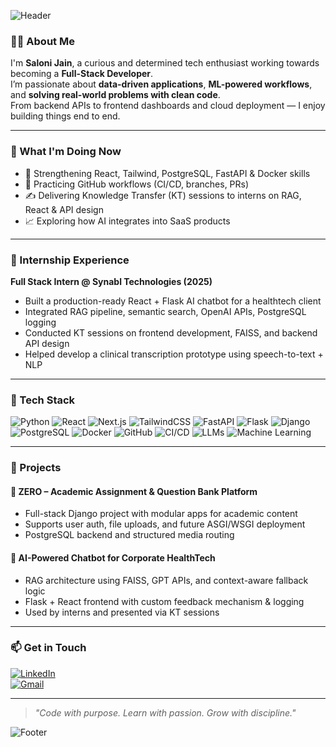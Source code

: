 ![Header](https://capsule-render.vercel.app/api?type=waving&color=gradient&height=200&section=header&text=Hi%20I'm%20Saloni%20Jain&fontSize=40&fontAlignY=40&desc=Full-Stack%20Developer%20in%20training%20%7C%20Data%20&%20AI%20Enthusiast&descAlignY=60&descAlign=50)

### 🙋‍♀️ About Me

I'm **Saloni Jain**, a curious and determined tech enthusiast working towards becoming a **Full-Stack Developer**.  
I’m passionate about **data-driven applications**, **ML-powered workflows**, and **solving real-world problems with clean code**.  
From backend APIs to frontend dashboards and cloud deployment — I enjoy building things end to end.

---

### 🚀 What I'm Doing Now
- 🧠 Strengthening React, Tailwind, PostgreSQL, FastAPI & Docker skills
- 🔁 Practicing GitHub workflows (CI/CD, branches, PRs)
- ✍️ Delivering Knowledge Transfer (KT) sessions to interns on RAG, React & API design
- 📈 Exploring how AI integrates into SaaS products

---

### 💼 Internship Experience

**Full Stack Intern @ Synabl Technologies (2025)**  
- Built a production-ready React + Flask AI chatbot for a healthtech client  
- Integrated RAG pipeline, semantic search, OpenAI APIs, PostgreSQL logging  
- Conducted KT sessions on frontend development, FAISS, and backend API design  
- Helped develop a clinical transcription prototype using speech-to-text + NLP

---

### 🧩 Tech Stack

![Python](https://img.shields.io/badge/Python-3776AB?style=for-the-badge&logo=python&logoColor=white)
![React](https://img.shields.io/badge/React-20232A?style=for-the-badge&logo=react&logoColor=61DAFB)
![Next.js](https://img.shields.io/badge/Next.js-black?style=for-the-badge&logo=next.js&logoColor=white)
![TailwindCSS](https://img.shields.io/badge/TailwindCSS-38b2ac?style=for-the-badge&logo=tailwind-css&logoColor=white)
![FastAPI](https://img.shields.io/badge/FastAPI-005f73?style=for-the-badge&logo=fastapi&logoColor=white)
![Flask](https://img.shields.io/badge/Flask-000000?style=for-the-badge&logo=flask&logoColor=white)
![Django](https://img.shields.io/badge/Django-092E20?style=for-the-badge&logo=django&logoColor=white)
![PostgreSQL](https://img.shields.io/badge/PostgreSQL-316192?style=for-the-badge&logo=postgresql&logoColor=white)
![Docker](https://img.shields.io/badge/Docker-2496ED?style=for-the-badge&logo=docker&logoColor=white)
![GitHub](https://img.shields.io/badge/GitHub-181717?style=for-the-badge&logo=github&logoColor=white)
![CI/CD](https://img.shields.io/badge/CI/CD-A100FF?style=for-the-badge&logo=githubactions&logoColor=white)
![LLMs](https://img.shields.io/badge/LLMs-OpenAI-blueviolet?style=for-the-badge)
![Machine Learning](https://img.shields.io/badge/Machine%20Learning-scikit--learn-orange?style=for-the-badge)

---

### 🌟 Projects

#### 🔧 ZERO – Academic Assignment & Question Bank Platform  
- Full-stack Django project with modular apps for academic content  
- Supports user auth, file uploads, and future ASGI/WSGI deployment  
- PostgreSQL backend and structured media routing

#### 🤖 AI-Powered Chatbot for Corporate HealthTech  
- RAG architecture using FAISS, GPT APIs, and context-aware fallback logic  
- Flask + React frontend with custom feedback mechanism & logging  
- Used by interns and presented via KT sessions

---

### 📫 Get in Touch

[![LinkedIn](https://img.shields.io/badge/-LinkedIn-blue?style=flat-square&logo=Linkedin&logoColor=white&link=https://linkedin.com/in/saloni-p-jain-36977725b)](https://linkedin.com/in/saloni-p-jain-36977725b)  
[![Gmail](https://img.shields.io/badge/-Email-red?style=flat-square&logo=Gmail&logoColor=white&link=mailto:saloniijainnn@gmail.com)](mailto:saloniijainnn@gmail.com)

---

> _"Code with purpose. Learn with passion. Grow with discipline."_

![Footer](https://capsule-render.vercel.app/api?type=waving&color=gradient&height=150&section=footer)
